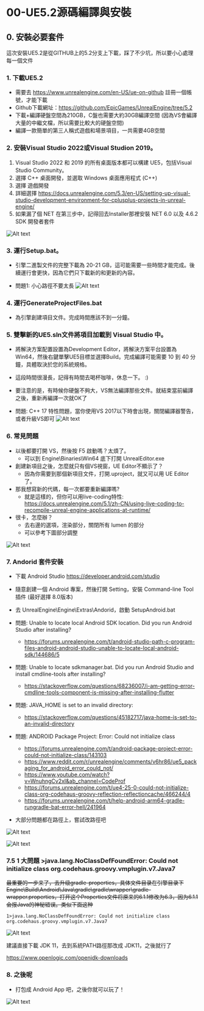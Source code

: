 # 00-UE5.2源碼編譯與安裝
## 0. 安裝必要套件
這次安裝UE5.2是從GITHUB上的5.2分支上下載，踩了不少坑，所以要小心處理每一個文件

### 1. 下載UE5.2
- 需要去 https://www.unrealengine.com/en-US/ue-on-github 註冊一個帳號，才能下載
- Github下載網址：https://github.com/EpicGames/UnrealEngine/tree/5.2
- 下載+編譯硬盤空間為210GB，C盤也需要大約30GB編譯空間 (因為VS會編譯大量的中繼文檔，所以需要比較大的硬盤空間)
- 編譯一款簡單的第三人稱式遊戲和場景項目，一共需要4GB空間

### 2. 安裝Visual Studio 2022或Visual Studion 2019。

1. Visual Studio 2022 和 2019 的所有桌面版本都可以構建 UE5，包括Visual Studio Community。
2. 選擇 C++ 桌面開發，並選取 Windows 桌面應用程式 (C++)
3. 選擇 遊戲開發
4. 詳細選擇 https://docs.unrealengine.com/5.3/en-US/setting-up-visual-studio-development-environment-for-cplusplus-projects-in-unreal-engine/
5. 如果漏了個 NET 在第三步中，記得回去Installer那裡安裝 NET 6.0 以及 4.6.2 SDK 開發者套件

![Alt text](./pic/image2.png)

### 3. 運行Setup.bat。

- 引擎二進製文件的完整下載為 20-21 GB，這可能需要一些時間才能完成。後續運行會更快，因為它們只下載新的和更新的內容。

- 問題1: 小心路徑不要太長
![Alt text](./pic/1eb388f9e5380b4f7be83802e21fa12.png)

### 4. 運行GenerateProjectFiles.bat

- 為引擎創建項目文件。完成時間應該不到一分鐘。

### 5. 雙擊新的UE5.sln文件將項目加載到 Visual Studio 中。

- 將解決方案配置設置為Development Editor，將解決方案平台設置為Win64，然後右鍵單擊UE5目標並選擇Build。完成編譯可能需要 10 到 40 分鐘，具體取決於您的系統規格。
- 這段時間很漫長，記得有時間去喝杯咖啡，休息一下。 :)
- 要注意的是，有時候你硬盤不夠大，VS無法編譯那些文件。就結束當前編譯之後，重新再編譯一次就OK了

- 問題: C++ 17 特性問題，當你使用VS 2017以下時會出現，關閉編譯器警告，或者升級VS即可
![Alt text](./pic/37df217b4ebb6256f4278bcbe9b484b.png)

### 6. 常見問題
- 以後都要打開 VS，然後按 F5 啟動嗎？太煩了。
  - 可以到 Engine\Binaries\Win64 底下打開 UnrealEditor.exe
- 創建新項目之後，怎麼就只有個VS視窗，UE Editor不顯示了？
  - 因為你需要到那個新項目文件，打開.uproject，就又可以用 UE Editor了。
- 那我想寫新的代碼，每一次都要重新編譯嗎?
  - 就是這樣的，但你可以用live-coding特性: https://docs.unrealengine.com/5.1/zh-CN/using-live-coding-to-recompile-unreal-engine-applications-at-runtime/
- 很卡，怎麼辦？
  - 去右邊的選項，渲染部分，關閉所有 lumen 的部分
  - 可以參考下圖部分調整

![Alt text](https://cdn.discordapp.com/attachments/900749956523130921/1151031170805551134/image.png)


### 7. Andorid 套件安裝
- 下載 Android Studio https://developer.android.com/studio
- 隨意創建一個 Android 專案，然後打開 Setting，安裝 Command-line Tool 插件 (最好選擇 8.0版本)
- 去 UnrealEngine\Engine\Extras\Andorid，啟動 SetupAndroid.bat

- 問題: Unable to locate local Android SDK location. Did you run Android Studio after installing?
  - https://forums.unrealengine.com/t/android-studio-path-c-program-files-android-android-studio-unable-to-locate-local-android-sdk/144686/5
- 問題: Unable to locate sdkmanager.bat. Did you run Android Studio and install cmdline-tools after installing?
  - https://stackoverflow.com/questions/68236007/i-am-getting-error-cmdline-tools-component-is-missing-after-installing-flutter
- 問題: JAVA_HOME is set to an invalid directory:
  - https://stackoverflow.com/questions/45182717/java-home-is-set-to-an-invalid-directory
- 問題: ANDROID Package Project: Error: Could not initialize class
  - https://forums.unrealengine.com/t/android-package-project-error-could-not-initialize-class/143103
  - https://www.reddit.com/r/unrealengine/comments/v6hr86/ue5_packaging_for_android_error_could_not/
  - https://www.youtube.com/watch?v=WnuhngCv2xI&ab_channel=CodeProf
  - https://forums.unrealengine.com/t/ue4-25-0-could-not-initialize-class-org-codehaus-groovy-reflection-reflectioncache/466244/4
  - https://forums.unrealengine.com/t/help-android-arm64-gradle-rungradle-bat-error-hell/241964
- 大部分問題都在路徑上，嘗試改路徑吧

![Alt text](./pic/image.png)

![Alt text](https://cdn.discordapp.com/attachments/900749956523130921/1151022181543850054/mO5qr.png)

### 7.5 1 大問題 >java.lang.NoClassDefFoundError: Could not initialize class org.codehaus.groovy.vmplugin.v7.Java7

~~最重要的一步来了，去升级gradle-properties，具体文件目录在引擎目录下Engine\Build\Android\Java\gradle\gradle\wrapper\gradle-wrapper.properties，打开这个Properties文件将原来的6.1.1修改为6.3，因为6.1.1会报Java的神秘错误。类似下面这种~~

```
1>java.lang.NoClassDefFoundError: Could not initialize class org.codehaus.groovy.vmplugin.v7.Java7
```

![Alt text](./pic/image3.png)

建議直接下載 JDK 11，去到系統PATH路徑那改成 JDK11，之後就行了

https://www.openlogic.com/openjdk-downloads

### 8. 之後呢

- 打包成 Android App 吧，之後你就可以玩了！

![Alt text](./pic/image-1.png)